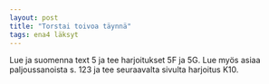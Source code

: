 ```yaml
---
layout: post
title: "Torstai toivoa täynnä"
tags: ena4 läksyt
---
```


Lue ja suomenna text 5 ja tee harjoitukset 5F ja 5G. Lue myös asiaa paljoussanoista s. 123 ja tee seuraavalta sivulta harjoitus K10.